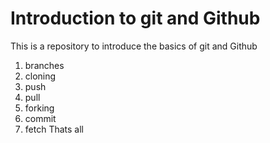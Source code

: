 # Introduction to git and Github

This is a repository to introduce the basics of git and Github
1. branches
2. cloning
3. push
4. pull
5. forking
6. commit
7. fetch
Thats all
